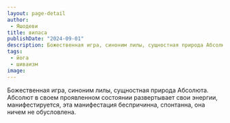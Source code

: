 ```yaml
---
layout: page-detail
author:
 - Яшодеви
title: виласа
publishDate: "2024-09-01"
description: Божественная игра, синоним лилы, сущностная природа Абсолюта. Абсолют в своем проявленном состоянии развертывает свои энергии, манифестируется, эта манифестация беспричинна, спонтанна, она ничем не обусловлена.
tags:
 - йога
 - шиваизм
image: 
---
```


Божественная игра, синоним лилы, сущностная природа Абсолюта. Абсолют в своем проявленном состоянии развертывает свои энергии, манифестируется, эта манифестация беспричинна, спонтанна, она ничем не обусловлена.


